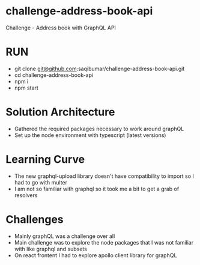# challenge-address-book-api
Challenge - Address book with GraphQL API

# RUN
- git clone git@github.com:saqibumar/challenge-address-book-api.git
- cd challenge-address-book-api
- npm i
- npm start

# Solution Architecture

- Gathered the required packages necessary to work around graphQL
- Set up the node environment with typescript (latest versions)

# Learning Curve

- The new graphql-upload library doesn't have compatibility to import so I had to go with multer
- I am not so familiar with graphql so it took me a bit to get a grab of resolvers

# Challenges

- Mainly graphQL was a challenge over all
- Main challenge was to explore the node packages that I was not familiar with like graphql and subsets
- On react frontent I had to explore apollo client library for graphQL
